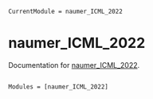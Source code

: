 ```@meta
CurrentModule = naumer_ICML_2022
```

# naumer_ICML_2022

Documentation for [naumer_ICML_2022](https://github.com/helmuthn/naumer_ICML_2022.jl).

```@index
```

```@autodocs
Modules = [naumer_ICML_2022]
```
